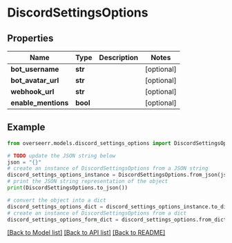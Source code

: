 # DiscordSettingsOptions


## Properties

Name | Type | Description | Notes
------------ | ------------- | ------------- | -------------
**bot_username** | **str** |  | [optional] 
**bot_avatar_url** | **str** |  | [optional] 
**webhook_url** | **str** |  | [optional] 
**enable_mentions** | **bool** |  | [optional] 

## Example

```python
from overseerr.models.discord_settings_options import DiscordSettingsOptions

# TODO update the JSON string below
json = "{}"
# create an instance of DiscordSettingsOptions from a JSON string
discord_settings_options_instance = DiscordSettingsOptions.from_json(json)
# print the JSON string representation of the object
print(DiscordSettingsOptions.to_json())

# convert the object into a dict
discord_settings_options_dict = discord_settings_options_instance.to_dict()
# create an instance of DiscordSettingsOptions from a dict
discord_settings_options_form_dict = discord_settings_options.from_dict(discord_settings_options_dict)
```
[[Back to Model list]](../README.md#documentation-for-models) [[Back to API list]](../README.md#documentation-for-api-endpoints) [[Back to README]](../README.md)


